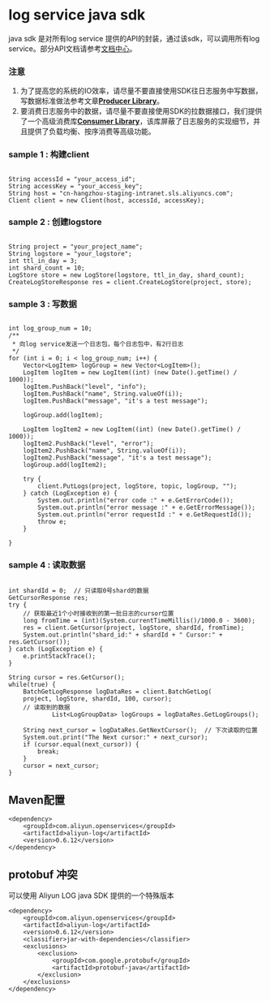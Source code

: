 # log service java sdk
java sdk 是对所有log service 提供的API的封装，通过该sdk，可以调用所有log service。部分API文档请参考[文档中心](https://help.aliyun.com/document_detail/29007.html)。 
### 注意
1. 为了提高您的系统的IO效率，请尽量不要直接使用SDK往日志服务中写数据，写数据标准做法参考文章[**Producer Library**](https://help.aliyun.com/document_detail/43758.html)。
2. 要消费日志服务中的数据，请尽量不要直接使用SDK的拉数据接口，我们提供了一个高级消费库[**Consumer Library**](https://help.aliyun.com/document_detail/28998.html)，该库屏蔽了日志服务的实现细节，并且提供了负载均衡、按序消费等高级功能。

### sample 1 : 构建client
```

String accessId = "your_access_id";
String accessKey = "your_access_key";
String host = "cn-hangzhou-staging-intranet.sls.aliyuncs.com";
Client client = new Client(host, accessId, accessKey);

```

### sample 2 : 创建logstore
```

String project = "your_project_name";
String logstore = "your_logstore";
int ttl_in_day = 3;
int shard_count = 10;
LogStore store = new LogStore(logstore, ttl_in_day, shard_count);
CreateLogStoreResponse res = client.CreateLogStore(project, store);

```

### sample 3 : 写数据
```

int log_group_num = 10;
/**
 * 向log service发送一个日志包，每个日志包中，有2行日志
 */
for (int i = 0; i < log_group_num; i++) {
	Vector<LogItem> logGroup = new Vector<LogItem>();
	LogItem logItem = new LogItem((int) (new Date().getTime() / 1000));
	logItem.PushBack("level", "info");
	logItem.PushBack("name", String.valueOf(i));
	logItem.PushBack("message", "it's a test message");

	logGroup.add(logItem);

	LogItem logItem2 = new LogItem((int) (new Date().getTime() / 1000));
	logItem2.PushBack("level", "error");
	logItem2.PushBack("name", String.valueOf(i));
	logItem2.PushBack("message", "it's a test message");
	logGroup.add(logItem2);

	try {
		client.PutLogs(project, logStore, topic, logGroup, "");
	} catch (LogException e) {
		System.out.println("error code :" + e.GetErrorCode());
		System.out.println("error message :" + e.GetErrorMessage());
		System.out.println("error requestId :" + e.GetRequestId());
		throw e;
	}

}

```

### sample 4 : 读取数据
```

int shardId = 0;  // 只读取0号shard的数据
GetCursorResponse res;
try {
    // 获取最近1个小时接收到的第一批日志的cursor位置
	long fromTime = (int)(System.currentTimeMillis()/1000.0 - 3600);
	res = client.GetCursor(project, logStore, shardId, fromTime);
	System.out.println("shard_id:" + shardId + " Cursor:" + res.GetCursor());
} catch (LogException e) {
	e.printStackTrace();
}

String cursor = res.GetCursor();
while(true) {
	BatchGetLogResponse logDataRes = client.BatchGetLog(
	project, logStore, shardId, 100, cursor);
	// 读取到的数据
            List<LogGroupData> logGroups = logDataRes.GetLogGroups();
	
	String next_cursor = logDataRes.GetNextCursor();  // 下次读取的位置
	System.out.print("The Next cursor:" + next_cursor);
	if (cursor.equal(next_cursor)) {
		break;
	}
	cursor = next_cursor;
}

```

## Maven配置
```
<dependency>
    <groupId>com.aliyun.openservices</groupId>
    <artifactId>aliyun-log</artifactId>
    <version>0.6.12</version>
</dependency>
```

## protobuf 冲突
可以使用 Aliyun LOG java SDK 提供的一个特殊版本
```
<dependency>
    <groupId>com.aliyun.openservices</groupId>
    <artifactId>aliyun-log</artifactId>
    <version>0.6.12</version>
    <classifier>jar-with-dependencies</classifier>
    <exclusions>
        <exclusion>
            <groupId>com.google.protobuf</groupId>
            <artifactId>protobuf-java</artifactId>
        </exclusion>
    </exclusions>
</dependency>
```